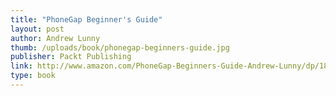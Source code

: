 ```yaml
---
title: "PhoneGap Beginner's Guide"
layout: post
author: Andrew Lunny
thumb: /uploads/book/phonegap-beginners-guide.jpg
publisher: Packt Publishing
link: http://www.amazon.com/PhoneGap-Beginners-Guide-Andrew-Lunny/dp/1849515360/
type: book
---
```

